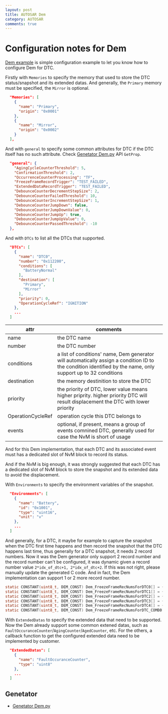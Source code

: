 ```yaml
---
layout: post
title: AUTOSAR Dem
category: AUTOSAR
comments: true
---
```


# Configuration notes for Dem

[Dem example](../../app/app/config/Dcm/Dem.json) is simple configuration example to let you know how to configure Dem for DTC.

Firstly with `Memories` to specify the memory that used to store the DTC status/snapshot and its extended datas. And generally, the `Primary` memory must be specified, the `Mirror` is optional.

```json
  "Memories": [
    {
      "name": "Primary",
      "origin": "0x0001"
    },
    {
      "name": "Mirror",
      "origin": "0x0002"
    }
  ],
```

And with `general` to specify some common attributes for DTC if the DTC itself has no such attribute. Check  [Genetator Dem.py](../../tools/generator/Dem.py) API `GetProp`.

```json
  "general": {
    "AgingCycleCounterThreshold": 5,
    "ConfirmationThreshold": 2,
    "OccurrenceCounterProcessing": "TF",
    "FreezeFrameRecordTrigger": "TEST_FAILED",
    "ExtendedDataRecordTrigger": "TEST_FAILED",
    "DebounceCounterDecrementStepSize": 2,
    "DebounceCounterFailedThreshold": 10,
    "DebounceCounterIncrementStepSize": 1,
    "DebounceCounterJumpDown": false,
    "DebounceCounterJumpDownValue": 0,
    "DebounceCounterJumpUp": true,
    "DebounceCounterJumpUpValue": 0,
    "DebounceCounterPassedThreshold": -10
  },
```

And with `DTCs` to list all the DTCs that supported.

```json
  "DTCs": [
    {
      "name": "DTC0",
      "number": "0x112200",
      "conditions": [
        "BatteryNormal"
      ],
      "destination": [
        "Primary",
        "Mirror"
      ],
      "priority": 0,
      "OperationCycleRef": "IGNITION"
    },
    ...
  ]
```


| attr | comments |
|------|----------|
| name | the DTC name |
| number | the DTC number |
| conditions | a list of conditions' name, Dem generator will automatically assign a condition ID to the condition identified by the name, only support up to 32 conditions |
| destination | the memory destinition to store the DTC |
| priority |  the priority of DTC, lower value means higher priprity. higher priority DTC will result displacement the DTC with lower priority |
|OperationCycleRef | operation cycle this DTC belongs to |
| events | optional, if present, means a group of events comnined DTC, generally used for case the NvM is short of usage |

And for this Dem implementation, that each DTC and its associated event must has a dedicated slot of NvM block to record its status.

And if the NvM is big enough, it was strongly suggested that each DTC has a dedicated slot of NvM block to store the snapshot and its extended data to avoid the displacement.

With `Environments` to specify the environment variables of the snapshot.

```json
  "Environments": [
    {
      "name": "Battery",
      "id": "0x1001",
      "type": "uint16",
      "unit": "v"
    },
    ...
  ]
```

 And generally, for a DTC, it maybe for example to capture the snapshot when the DTC first time happens and then record the snapshot that the DTC happens last time, thus generally for a DTC snapshot, it needs 2 record numbers. Now it was the Dem generator only support 2 record number and the record number can't be configured, it was dynamic given a record number value `2*idx_of_dtc+1, 2*idx_of_dtc+2`. If this was not right, please manually update the generated C code. And in fact, the Dem implementation can support 1 or 2 more record number.

 ```c
static CONSTANT(uint8_t, DEM_CONST) Dem_FreezeFrameRecNumsForDTC0[] = {1, 2};
static CONSTANT(uint8_t, DEM_CONST) Dem_FreezeFrameRecNumsForDTC1[] = {3, 4};
static CONSTANT(uint8_t, DEM_CONST) Dem_FreezeFrameRecNumsForDTC2[] = {5, 6};
static CONSTANT(uint8_t, DEM_CONST) Dem_FreezeFrameRecNumsForDTC3[] = {7, 8};
static CONSTANT(uint8_t, DEM_CONST) Dem_FreezeFrameRecNumsForDTC4[] = {9, 10};
static CONSTANT(uint8_t, DEM_CONST) Dem_FreezeFrameRecNumsForDTC_COMB0[] = {11, 12};
```


With `ExtendedDatas` to specify the extended data that need to be supported. Now the Dem already support some common extened datas, such as `FaultOccuranceCounter`/`AgingCounter`/`AgedCounter`, etc. For the others, a callback function to get the configured extended data need to be implemented by customer.

```json
  "ExtendedDatas": [
    {
      "name": "FaultOccuranceCounter",
      "type": "uint8"
    },
    ...
  ]
```

## Genetator

* [Genetator Dem.py](../../tools/generator/Dem.py)
